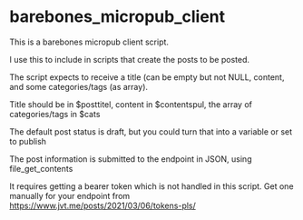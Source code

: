 # barebones_micropub_client

This is a barebones micropub client script.

I use this to include in scripts that create the posts to be posted.

The script expects to receive a title (can be empty but not NULL, content, and some categories/tags (as array).

Title should be in $posttitel, content in $contentspul, the array of categories/tags in $cats 

The default post status is draft, but you could turn that into a variable or set to publish 

The post information is submitted to the endpoint in JSON, using file_get_contents 

It requires getting a bearer token which is not handled in this script. Get one manually for your endpoint from https://www.jvt.me/posts/2021/03/06/tokens-pls/


